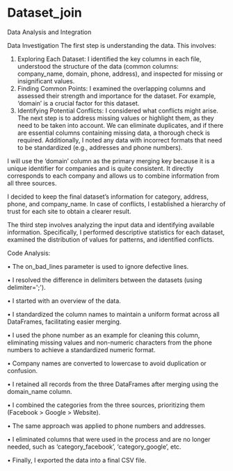 # Dataset_join

Data Analysis and Integration

Data Investigation
The first step is understanding the data. This involves:
1.	Exploring Each Dataset: I identified the key columns in each file, understood the structure of the data (common columns: company_name, domain, phone, address), and inspected for missing or insignificant values.
2.	Finding Common Points: I examined the overlapping columns and assessed their strength and importance for the dataset. For example, ‘domain’ is a crucial factor for this dataset.
3.	Identifying Potential Conflicts: I considered what conflicts might arise. The next step is to address missing values or highlight them, as they need to be taken into account. We can eliminate duplicates, and if there are essential columns containing missing data, a thorough check is required. Additionally, I noted any data with incorrect formats that need to be standardized (e.g., addresses and phone numbers).

I will use the ‘domain’ column as the primary merging key because it is a unique identifier for companies and is quite consistent. It directly corresponds to each company and allows us to combine information from all three sources.

I decided to keep the final dataset’s information for category, address, phone, and company_name. In case of conflicts, I established a hierarchy of trust for each site to obtain a clearer result.

The third step involves analyzing the input data and identifying available information. Specifically, I performed descriptive statistics for each dataset, examined the distribution of values for patterns, and identified conflicts.

Code Analysis:

•	The on_bad_lines parameter is used to ignore defective lines.

•	I resolved the difference in delimiters between the datasets (using delimiter=';').

•	I started with an overview of the data.

•	I standardized the column names to maintain a uniform format across all DataFrames, facilitating easier merging.

•	I used the phone number as an example for cleaning this column, eliminating missing values and non-numeric characters from the phone numbers to achieve a standardized numeric format.

•	Company names are converted to lowercase to avoid duplication or confusion.

•	I retained all records from the three DataFrames after merging using the domain_name column.

•	I combined the categories from the three sources, prioritizing them (Facebook > Google > Website).

•	The same approach was applied to phone numbers and addresses.

•	I eliminated columns that were used in the process and are no longer needed, such as ‘category_facebook’, ‘category_google’, etc.

•	Finally, I exported the data into a final CSV file.
